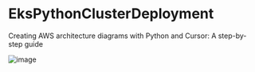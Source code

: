 # EksPythonClusterDeployment

Creating AWS architecture diagrams with Python and Cursor: A step-by-step guide


![image](https://github.com/user-attachments/assets/253aca3a-7a71-44e4-8544-0e8c2f97b87c)

